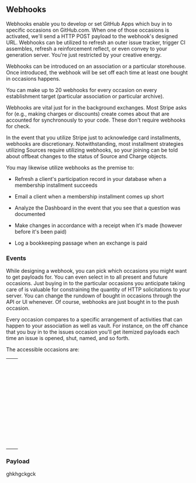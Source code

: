 ## Webhooks

Webhooks enable you to develop or set GitHub Apps which buy in to specific occasions on GitHub.com. When one of those occasions is activated, we'll send a HTTP POST payload to the webhook's designed URL. Webhooks can be utilized to refresh an outer issue tracker, trigger CI assembles, refresh a reinforcement reflect, or even convey to your generation server. You're just restricted by your creative energy. 

Webhooks can be introduced on an association or a particular storehouse. Once introduced, the webhook will be set off each time at least one bought in occasions happens. 

You can make up to 20 webhooks for every occasion on every establishment target \(particular association or particular archive\).

Webhooks are vital just for in the background exchanges. Most Stripe asks for \(e.g., making charges or discounts\) create comes about that are accounted for synchronously to your code. These don't require webhooks for check. 

In the event that you utilize Stripe just to acknowledge card installments, webhooks are discretionary. Notwithstanding, most installment strategies utilizing Sources require utilizing webhooks, so your joining can be told about offbeat changes to the status of Source and Charge objects. 

You may likewise utilize webhooks as the premise to: 

* Refresh a client's participation record in your database when a membership installment succeeds 

* Email a client when a membership installment comes up short 

* Analyze the Dashboard in the event that you see that a question was documented 

* Make changes in accordance with a receipt when it's made \(however before it's been paid\) 

* Log a bookkeeping passage when an exchange is paid

### Events

While designing a webhook, you can pick which occasions you might want to get payloads for. You can even select in to all present and future occasions. Just buying in to the particular occasions you anticipate taking care of is valuable for constraining the quantity of HTTP solicitations to your server. You can change the rundown of bought in occasions through the API or UI whenever. Of course, webhooks are just bought in to the push occasion. 

Every occasion compares to a specific arrangement of activities that can happen to your association as well as vault. For instance, on the off chance that you buy in to the issues occasion you'll get itemized payloads each time an issue is opened, shut, named, and so forth. 

The accessible occasions are:

|  |  |
| :--- | :--- |
|  |  |
|  |  |
|  |  |
|  |  |
|  |  |
|  |  |
|  |  |
|  |  |
|  |  |
|  |  |
|  |  |
|  |  |
|  |  |
|  |  |
|  |  |
|  |  |
|  |  |
|  |  |
|  |  |
|  |  |
|  |  |
|  |  |
|  |  |
|  |  |
|  |  |
|  |  |
|  |  |
|  |  |
|  |  |
|  |  |
|  |  |
|  |  |
|  |  |
|  |  |
|  |  |
|  |  |
|  |  |
|  |  |
|  |  |
|  |  |
|  |  |

### Payload

ghkhgckgck

